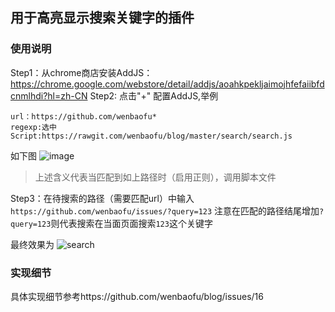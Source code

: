 ## 用于高亮显示搜索关键字的插件

### 使用说明

Step1：从chrome商店安装AddJS： https://chrome.google.com/webstore/detail/addjs/aoahkpekljaimojhfefaiibfdcnmlhdi?hl=zh-CN
Step2: 点击"+" 配置AddJS,举例
```
url：https://github.com/wenbaofu*
regexp:选中
Script:https://rawgit.com/wenbaofu/blog/master/search/search.js
```
如下图
![image](https://cloud.githubusercontent.com/assets/20511885/22293341/2897fc00-e34a-11e6-8e52-4ec21e592ee9.png)

> 上述含义代表当匹配到如上路径时（启用正则），调用脚本文件

Step3：在待搜索的路径（需要匹配url）中输入`https://github.com/wenbaofu/issues/?query=123`
注意在匹配的路径结尾增加`?query=123`则代表搜索在当面页面搜索`123`这个关键字

最终效果为
![search](https://cloud.githubusercontent.com/assets/20511885/21750308/4cf90952-d5eb-11e6-8431-8e0b15b6844f.gif)

### 实现细节
具体实现细节参考https://github.com/wenbaofu/blog/issues/16
